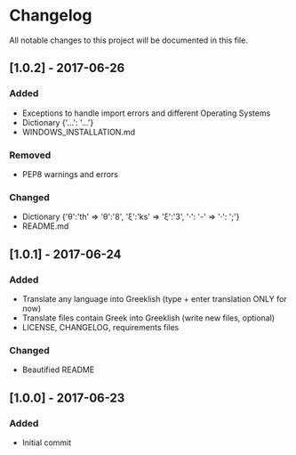 # Changelog
All notable changes to this project will be documented in this file.

## [1.0.2] - 2017-06-26
### Added
* Exceptions to handle import errors and different Operating Systems
* Dictionary {'…': '...'}
* WINDOWS_INSTALLATION.md

### Removed
* PEP8 warnings and errors

### Changed
* Dictionary {'θ':'th' => 'θ':'8', 'ξ':'ks' => 'ξ':'3', '·': '-' => '·': ';'}
* README.md

## [1.0.1] - 2017-06-24
### Added
* Translate any language into Greeklish (type + enter translation ONLY for now)
* Translate files contain Greek into Greeklish (write new files, optional)
* LICENSE, CHANGELOG, requirements files

### Changed
* Beautified README

## [1.0.0] - 2017-06-23
### Added
* Initial commit